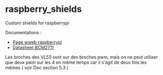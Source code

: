 # raspberry_shields
Custom shields for raspberrypi


Documentations : 

- [Page wweb raspberrypi](https://www.raspberrypi.com/documentation/computers/raspberry-pi.html)
- [Datasheet BCM2711 ](https://datasheets.raspberrypi.com/bcm2711/bcm2711-peripherals.pdf?_gl=1*1varbtl*_ga*NDYxMjQyMzI5LjE3MTE0NTk1MDc.*_ga_22FD70LWDS*MTcxMTQ1OTUwNi4xLjEuMTcxMTQ1OTY0MS4wLjAuMA..)
 
Les broches des VL53 sont sur des broches pwm, mais on ne peut utiliser que deux pwm sur les 4 en même temps car il s'agit de deux fois les mêmes ( voir Doc section 5.3 ) 
